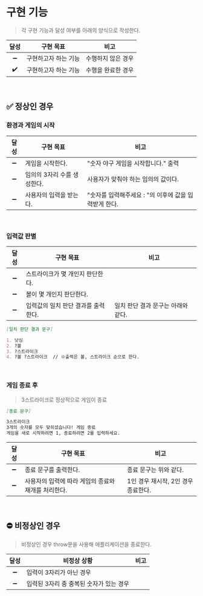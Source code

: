 # 구현 기능

> 각 구현 기능과 달성 여부를 아래의 양식으로 작성한다.

|달성|구현 목표|비고|
|:---:|---|---|
|:heavy_minus_sign:|구현하고자 하는 기능|수행하지 않은 경우|
|:heavy_check_mark:|구현하고자 하는 기능|수행을 완료한 경우|

<br>

## :white_check_mark: 정상인 경우

### 환경과 게임의 시작

|달성|구현 목표|비고|
|:---:|---|---|
|:heavy_minus_sign:|게임을 시작한다.|"숫자 야구 게임을 시작합니다." 출력|
|:heavy_minus_sign:|임의의 3자리 수를 생성한다.|사용자가 맞춰야 하는 임의의 값이다.|
|:heavy_minus_sign:|사용자의 입력을 받는다.|"숫자를 입력해주세요 : "의 이후에 값을 입력받게 한다.|

<br>

### 입력값 판별

|달성|구현 목표|비고|
|:---:|---|---|
|:heavy_minus_sign:|스트라이크가 몇 개인지 판단한다.||
|:heavy_minus_sign:|볼이 몇 개인지 판단한다.||
|:heavy_minus_sign:|입력값의 일치 판단 결과를 출력한다.|일치 판단 결과 문구는 아래와 같다.|

```md
[일치 판단 결과 문구]

1. 낫싱
2. ?볼
3. ?스트라이크
4. ?볼 ?스트라이크  // ※출력은 볼, 스트라이크 순으로 한다.
```

<br>

### 게임 종료 후

> 3스트라이크로 정상적으로 게임이 종료

```md
[종료 문구]

3스트라이크
3개의 숫자를 모두 맞히셨습니다! 게임 종료
게임을 새로 시작하려면 1, 종료하려면 2를 입력하세요.
```

|달성|구현 목표|비고|
|:---:|---|---|
|:heavy_minus_sign:|종료 문구를 출력한다.|종료 문구는 위와 같다.|
|:heavy_minus_sign:|사용자의 입력에 따라 게임의 종료와 재개를 처리한다.|1인 경우 재시작, 2인 경우 종료한다.|

<br>

## :no_entry: 비정상인 경우

> 비정상인 경우 throw문을 사용해 애플리케이션을 종료한다.

|달성|비정상 상황|비고|
|:---:|---|---|
|:heavy_minus_sign:|입력이 3자리가 아닌 경우||
|:heavy_minus_sign:|입력된 3자리 중 중복된 숫자가 있는 경우||

